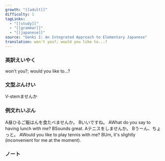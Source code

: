```yaml
---
growth: "[[adult]]"
difficulty: 1
tagLinks:
  - "[[study]]"
  - "[[grammar]]"
  - "[[japanese]]"
source: "Genki I: An Integrated Approach to Elementary Japanese"
translation: won't you?; would you like to...?
---
```

### 英訳えいやく	

won't you?; would you like to...?
### 文型ぶんけい

V-stemませんか
### 例文れいぶん

A昼ひるご飯はんを食たべませんか。
Bいいですね。
AWhat do you say to having lunch with me?
BSounds great.
Aテニスをしませんか。
Bうーん、ちょっと。
AWould you like to play tennis with me?
BUm, it's slightly (inconvenient for me at the moment).
### ノート

